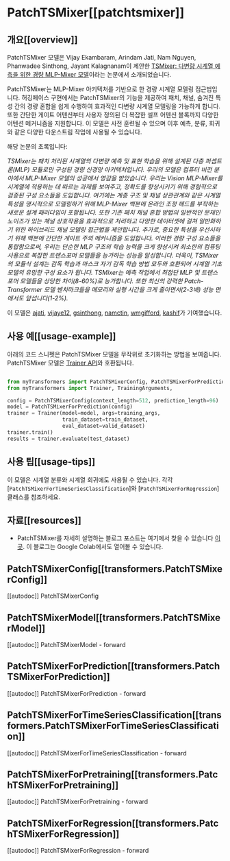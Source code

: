 <!--Copyright 2023 IBM and HuggingFace Inc. team. All rights reserved.

Licensed under the Apache License, Version 2.0 (the "License"); you may not use this file except in compliance with
the License. You may obtain a copy of the License at

http://www.apache.org/licenses/LICENSE-2.0

Unless required by applicable law or agreed to in writing, software distributed under the License is distributed on
an "AS IS" BASIS, WITHOUT WARRANTIES OR CONDITIONS OF ANY KIND, either express or implied. See the License for the
specific language governing permissions and limitations under the License.

⚠️ Note that this file is in Markdown but contain specific syntax for our doc-builder (similar to MDX) that may not be
rendered properly in your Markdown viewer.

-->

# PatchTSMixer[[patchtsmixer]]

## 개요[[overview]]

PatchTSMixer 모델은 Vijay Ekambaram, Arindam Jati, Nam Nguyen, Phanwadee Sinthong, Jayant Kalagnanam이 제안한 [TSMixer: 다변량 시계열 예측을 위한 경량 MLP-Mixer 모델](https://arxiv.org/pdf/2306.09364.pdf)이라는 논문에서 소개되었습니다.


PatchTSMixer는 MLP-Mixer 아키텍처를 기반으로 한 경량 시계열 모델링 접근법입니다. 허깅페이스 구현에서는 PatchTSMixer의 기능을 제공하여 패치, 채널, 숨겨진 특성 간의 경량 혼합을 쉽게 수행하여 효과적인 다변량 시계열 모델링을 가능하게 합니다. 또한 간단한 게이트 어텐션부터 사용자 정의된 더 복잡한 셀프 어텐션 블록까지 다양한 어텐션 메커니즘을 지원합니다. 이 모델은 사전 훈련될 수 있으며 이후 예측, 분류, 회귀와 같은 다양한 다운스트림 작업에 사용될 수 있습니다.


해당 논문의 초록입니다:

*TSMixer는 패치 처리된 시계열의 다변량 예측 및 표현 학습을 위해 설계된 다층 퍼셉트론(MLP) 모듈로만 구성된 경량 신경망 아키텍처입니다. 우리의 모델은 컴퓨터 비전 분야에서 MLP-Mixer 모델의 성공에서 영감을 받았습니다. 우리는 Vision MLP-Mixer를 시계열에 적용하는 데 따르는 과제를 보여주고, 정확도를 향상시키기 위해 경험적으로 검증된 구성 요소들을 도입합니다. 여기에는 계층 구조 및 채널 상관관계와 같은 시계열 특성을 명시적으로 모델링하기 위해 MLP-Mixer 백본에 온라인 조정 헤드를 부착하는 새로운 설계 패러다임이 포함됩니다. 또한 기존 패치 채널 혼합 방법의 일반적인 문제인 노이즈가 있는 채널 상호작용을 효과적으로 처리하고 다양한 데이터셋에 걸쳐 일반화하기 위한 하이브리드 채널 모델링 접근법을 제안합니다. 추가로, 중요한 특성을 우선시하기 위해 백본에 간단한 게이트 주의 메커니즘을 도입합니다. 이러한 경량 구성 요소들을 통합함으로써, 우리는 단순한 MLP 구조의 학습 능력을 크게 향상시켜 최소한의 컴퓨팅 사용으로 복잡한 트랜스포머 모델들을 능가하는 성능을 달성합니다. 더욱이, TSMixer의 모듈식 설계는 감독 학습과 마스크 자기 감독 학습 방법 모두와 호환되어 시계열 기초 모델의 유망한 구성 요소가 됩니다. TSMixer는 예측 작업에서 최첨단 MLP 및 트랜스포머 모델들을 상당한 차이(8-60%)로 능가합니다. 또한 최신의 강력한 Patch-Transformer 모델 벤치마크들을 메모리와 실행 시간을 크게 줄이면서(2-3배) 성능 면에서도 앞섭니다(1-2%).*

이 모델은 [ajati](https://huggingface.co/ajati), [vijaye12](https://huggingface.co/vijaye12), 
[gsinthong](https://huggingface.co/gsinthong), [namctin](https://huggingface.co/namctin),
[wmgifford](https://huggingface.co/wmgifford), [kashif](https://huggingface.co/kashif)가 기여했습니다.

## 사용 예[[usage-example]]

아래의 코드 스니펫은 PatchTSMixer 모델을 무작위로 초기화하는 방법을 보여줍니다. 
PatchTSMixer 모델은 [Trainer API](../trainer.md)와 호환됩니다.

```python

from myTransformers import PatchTSMixerConfig, PatchTSMixerForPrediction
from myTransformers import Trainer, TrainingArguments,

config = PatchTSMixerConfig(context_length=512, prediction_length=96)
model = PatchTSMixerForPrediction(config)
trainer = Trainer(model=model, args=training_args,
                  train_dataset=train_dataset,
                  eval_dataset=valid_dataset)
trainer.train()
results = trainer.evaluate(test_dataset)
```

## 사용 팁[[usage-tips]]

이 모델은 시계열 분류와 시계열 회귀에도 사용될 수 있습니다. 각각[`PatchTSMixerForTimeSeriesClassification`]와 [`PatchTSMixerForRegression`] 클래스를 참조하세요.

## 자료[[resources]]

- PatchTSMixer를 자세히 설명하는 블로그 포스트는 여기에서 찾을 수 있습니다 [이곳](https://huggingface.co/blog/patchtsmixer). 이 블로그는 Google Colab에서도 열어볼 수 있습니다.

## PatchTSMixerConfig[[transformers.PatchTSMixerConfig]]

[[autodoc]] PatchTSMixerConfig


## PatchTSMixerModel[[transformers.PatchTSMixerModel]]

[[autodoc]] PatchTSMixerModel
    - forward


## PatchTSMixerForPrediction[[transformers.PatchTSMixerForPrediction]]

[[autodoc]] PatchTSMixerForPrediction
    - forward


## PatchTSMixerForTimeSeriesClassification[[transformers.PatchTSMixerForTimeSeriesClassification]]

[[autodoc]] PatchTSMixerForTimeSeriesClassification
    - forward


## PatchTSMixerForPretraining[[transformers.PatchTSMixerForPretraining]]

[[autodoc]] PatchTSMixerForPretraining
    - forward


## PatchTSMixerForRegression[[transformers.PatchTSMixerForRegression]]

[[autodoc]] PatchTSMixerForRegression
    - forward